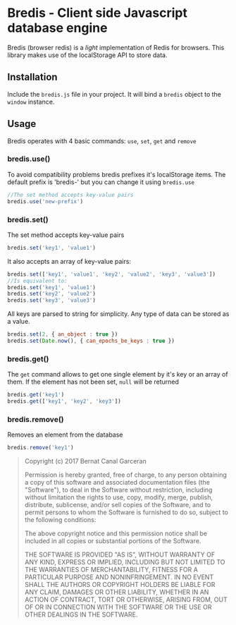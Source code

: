 # Bredis - Client side Javascript database engine

Bredis (browser redis) is a *light* implementation of Redis for browsers. This library makes use of the localStorage API to store data.

## Installation
Include the `bredis.js` file in your project. It will bind a `bredis` object to the `window` instance.

## Usage
Bredis operates with 4 basic commands: `use`, `set`, `get` and `remove`

### bredis.use()
To avoid compatibility problems bredis prefixes it's localStorage items. The default prefix is 'bredis-' but you can change it using `bredis.use`

```javascript
//The set method accepts key-value pairs
bredis.use('new-prefix')
```

### bredis.set()
The set method accepts key-value pairs
```javascript
bredis.set('key1', 'value1')
```

It also accepts an array of key-value pairs:
```javascript
bredis.set(['key1', 'value1', 'key2', 'value2', 'key3', 'value3'])
//Is equivalent to:
bredis.set('key1', 'value1')
bredis.set('key2', 'value2')
bredis.set('key3', 'value3')
```

All keys are parsed to string for simplicity. Any type of data can be stored as a value.
```javascript
bredis.set(2, { an_object : true })
bredis.set(Date.now(), { can_epochs_be_keys : true })
```

### bredis.get()
The `get` command allows to get one single element by it's key or an array of them. If the element has not been set, `null` will be returned
```javascript
bredis.get('key1')
bredis.get(['key1', 'key2', 'key3'])
```

### bredis.remove()
Removes an element from the database
```javascript
bredis.remove('key1')
```


>Copyright (c) 2017 Bernat Canal Garceran
>
>Permission is hereby granted, free of charge, to any person obtaining a copy
>of this software and associated documentation files (the "Software"), to deal
>in the Software without restriction, including without limitation the rights
>to use, copy, modify, merge, publish, distribute, sublicense, and/or sell
>copies of the Software, and to permit persons to whom the Software is
>furnished to do so, subject to the following conditions:
>
>The above copyright notice and this permission notice shall be included in all
>copies or substantial portions of the Software.
>
>THE SOFTWARE IS PROVIDED "AS IS", WITHOUT WARRANTY OF ANY KIND, EXPRESS OR
>IMPLIED, INCLUDING BUT NOT LIMITED TO THE WARRANTIES OF MERCHANTABILITY,
>FITNESS FOR A PARTICULAR PURPOSE AND NONINFRINGEMENT. IN NO EVENT SHALL THE
>AUTHORS OR COPYRIGHT HOLDERS BE LIABLE FOR ANY CLAIM, DAMAGES OR OTHER
>LIABILITY, WHETHER IN AN ACTION OF CONTRACT, TORT OR OTHERWISE, ARISING FROM,
>OUT OF OR IN CONNECTION WITH THE SOFTWARE OR THE USE OR OTHER DEALINGS IN THE
>SOFTWARE.
